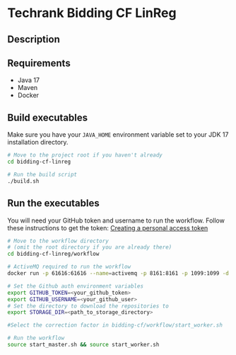 # Techrank Bidding CF LinReg

## Description

## Requirements
- Java 17
- Maven
- Docker

## Build executables
Make sure you have your `JAVA_HOME` environment variable set to your JDK 17 installation directory.

```bash
# Move to the project root if you haven't already
cd bidding-cf-linreg

# Run the build script
./build.sh
```



## Run the executables
You will need your GitHub token and username to run the workflow.
Follow these instructions to get the token:
[Creating a personal access token](https://docs.github.com/en/github/authenticating-to-github/creating-a-personal-access-token)

```bash
# Move to the workflow directory 
# (omit the root directory if you are already there)
cd bidding-cf-linreg/workflow

# ActiveMQ required to run the workflow
docker run -p 61616:61616 --name=activemq -p 8161:8161 -p 1099:1099 -d antonw/activemq-jmx

# Set the Github auth environment variables
export GITHUB_TOKEN=<your_github_token>
export GITHUB_USERNAME=<your_github_user>
# Set the directory to download the repositories to
export STORAGE_DIR=<path_to_storage_directory>

#Select the correction factor in bidding-cf/workflow/start_worker.sh

# Run the workflow
source start_master.sh && source start_worker.sh
```
